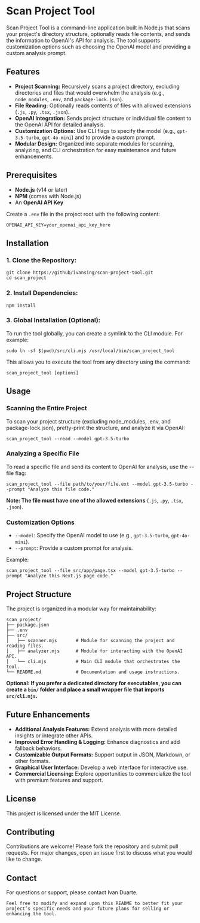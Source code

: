 # Scan Project Tool

Scan Project Tool is a command-line application built in Node.js that scans your project's directory structure, optionally reads file contents, and sends the information to OpenAI's API for analysis. The tool supports customization options such as choosing the OpenAI model and providing a custom analysis prompt.

## Features

- **Project Scanning:** Recursively scans a project directory, excluding directories and files that would overwhelm the analysis (e.g., `node_modules`, `.env`, and `package-lock.json`).
- **File Reading:** Optionally reads contents of files with allowed extensions (`.js`, `.py`, `.tsx`, `.json`).
- **OpenAI Integration:** Sends project structure or individual file content to the OpenAI API for detailed analysis.
- **Customization Options:** Use CLI flags to specify the model (e.g., `gpt-3.5-turbo`, `gpt-4o-mini`) and to provide a custom prompt.
- **Modular Design:** Organized into separate modules for scanning, analyzing, and CLI orchestration for easy maintenance and future enhancements.

## Prerequisites

- **Node.js** (v14 or later)
- **NPM** (comes with Node.js)
- An **OpenAI API Key**

Create a `.env` file in the project root with the following content:
```dotenv
OPENAI_API_KEY=your_openai_api_key_here
```
## Installation
### 1. Clone the Repository:
```
git clone https://github/ivansing/scan-project-tool.git
cd scan_project
```

### 2. Install Dependencies:

```
npm install
```

### 3. Global Installation (Optional):

To run the tool globally, you can create a symlink to the CLI module. For example:

```
sudo ln -sf $(pwd)/src/cli.mjs /usr/local/bin/scan_project_tool
```
This allows you to execute the tool from any directory using the command:

```
scan_project_tool [options]
```

## Usage
### Scanning the Entire Project

To scan your project structure (excluding node_modules, .env, and package-lock.json), pretty-print the structure, and analyze it via OpenAI:

```
scan_project_tool --read --model gpt-3.5-turbo
```
### Analyzing a Specific File

To read a specific file and send its content to OpenAI for analysis, use the --file flag:

```
scan_project_tool --file path/to/your/file.ext --model gpt-3.5-turbo --prompt "Analyze this file code."
```
**Note: The file must have one of the allowed extensions** (`.js`, `.py`, `.tsx`, `.json`).

### Customization Options
- `--model`: Specify the OpenAI model to use (e.g., `gpt-3.5-turbo`, `gpt-4o-mini`).
- `--prompt`: Provide a custom prompt for analysis.

Example:

```
scan_project_tool --file src/app/page.tsx --model gpt-3.5-turbo --prompt "Analyze this Next.js page code."
```

## Project Structure

The project is organized in a modular way for maintainability:

```
scan_project/
├── package.json
├── .env
├── src/
│   ├── scanner.mjs       # Module for scanning the project and reading files.
│   ├── analyzer.mjs      # Module for interacting with the OpenAI API.
│   └── cli.mjs           # Main CLI module that orchestrates the tool.
└── README.md             # Documentation and usage instructions.
```

**Optional: If you prefer a dedicated directory for executables, you can create a `bin/` folder and place a small wrapper file that imports `src/cli.mjs`.**

## Future Enhancements

- **Additional Analysis Features:** Extend analysis with more detailed insights or integrate other APIs.
- **Improved Error Handling & Logging:** Enhance diagnostics and add fallback behaviors.
- **Customizable Output Formats:** Support output in JSON, Markdown, or other formats.
- **Graphical User Interface:** Develop a web interface for interactive use.
- **Commercial Licensing:** Explore opportunities to commercialize the tool with premium features and support.

## License

This project is licensed under the MIT License. 

## Contributing

Contributions are welcome! Please fork the repository and submit pull requests. For major changes, open an issue first to discuss what you would like to change.

## Contact

For questions or support, please contact Ivan Duarte.


```
Feel free to modify and expand upon this README to better fit your project’s specific needs and your future plans for selling or enhancing the tool.
```


